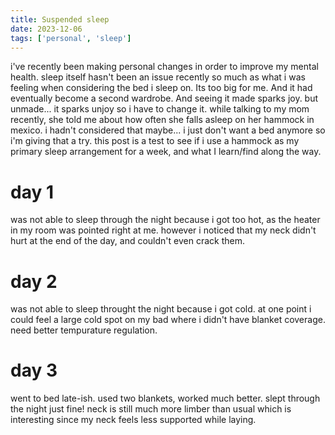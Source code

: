 ```yaml
---
title: Suspended sleep
date: 2023-12-06
tags: ['personal', 'sleep']
---
```


i've recently been making personal changes in order to improve my mental health. sleep itself hasn't been an issue recently so much as what i was feeling when considering the bed i sleep on. Its too big for me. And it had eventually become a second wardrobe. And seeing it made sparks joy. but unmade... it sparks unjoy so i have to change it. while talking to my mom recently, she told me about how often she falls asleep on her hammock in mexico. i hadn't considered that maybe... i just don't want a bed anymore so i'm giving that a try. this post is a test to see if i use a hammock as my primary sleep arrangement for a week, and what I learn/find along the way.

# day 1

was not able to sleep through the night because i got too hot, as the heater in my room was pointed right at me. however i noticed that my neck didn't hurt at the end of the day, and couldn't even crack them.

# day 2

was not able to sleep throught the night because i got cold. at one point i could feel a large cold spot on my bad where i didn't have blanket coverage. need better tempurature regulation.

# day 3

went to bed late-ish. used two blankets, worked much better. slept through the night just fine! neck is still much more limber than usual which is interesting since my neck feels less supported while laying.